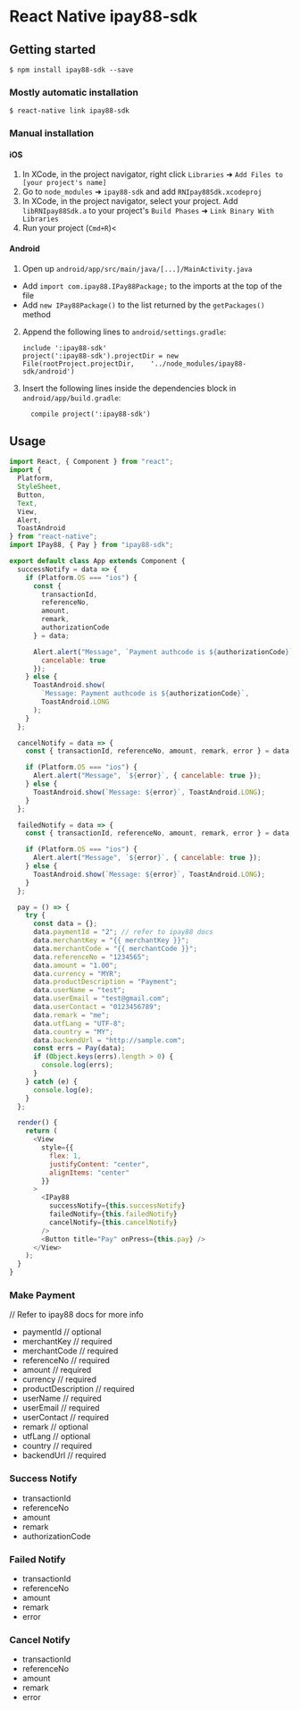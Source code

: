# React Native ipay88-sdk

## Getting started

`$ npm install ipay88-sdk --save`

### Mostly automatic installation

`$ react-native link ipay88-sdk`

### Manual installation

#### iOS

1.  In XCode, in the project navigator, right click `Libraries` ➜ `Add Files to [your project's name]`
2.  Go to `node_modules` ➜ `ipay88-sdk` and add `RNIpay88Sdk.xcodeproj`
3.  In XCode, in the project navigator, select your project. Add `libRNIpay88Sdk.a` to your project's `Build Phases` ➜ `Link Binary With Libraries`
4.  Run your project (`Cmd+R`)<

#### Android

1.  Open up `android/app/src/main/java/[...]/MainActivity.java`

* Add `import com.ipay88.IPay88Package;` to the imports at the top of the file
* Add `new IPay88Package()` to the list returned by the `getPackages()` method

2.  Append the following lines to `android/settings.gradle`:
    ```
    include ':ipay88-sdk'
    project(':ipay88-sdk').projectDir = new File(rootProject.projectDir, 	'../node_modules/ipay88-sdk/android')
    ```
3.  Insert the following lines inside the dependencies block in `android/app/build.gradle`:
    ```
      compile project(':ipay88-sdk')
    ```

## Usage

```javascript
import React, { Component } from "react";
import {
  Platform,
  StyleSheet,
  Button,
  Text,
  View,
  Alert,
  ToastAndroid
} from "react-native";
import IPay88, { Pay } from "ipay88-sdk";

export default class App extends Component {
  successNotify = data => {
    if (Platform.OS === "ios") {
      const {
        transactionId,
        referenceNo,
        amount,
        remark,
        authorizationCode
      } = data;

      Alert.alert("Message", `Payment authcode is ${authorizationCode}`, {
        cancelable: true
      });
    } else {
      ToastAndroid.show(
        `Message: Payment authcode is ${authorizationCode}`,
        ToastAndroid.LONG
      );
    }
  };

  cancelNotify = data => {
    const { transactionId, referenceNo, amount, remark, error } = data;

    if (Platform.OS === "ios") {
      Alert.alert("Message", `${error}`, { cancelable: true });
    } else {
      ToastAndroid.show(`Message: ${error}`, ToastAndroid.LONG);
    }
  };

  failedNotify = data => {
    const { transactionId, referenceNo, amount, remark, error } = data;

    if (Platform.OS === "ios") {
      Alert.alert("Message", `${error}`, { cancelable: true });
    } else {
      ToastAndroid.show(`Message: ${error}`, ToastAndroid.LONG);
    }
  };

  pay = () => {
    try {
      const data = {};
      data.paymentId = "2"; // refer to ipay88 docs
      data.merchantKey = "{{ merchantKey }}";
      data.merchantCode = "{{ merchantCode }}";
      data.referenceNo = "1234565";
      data.amount = "1.00";
      data.currency = "MYR";
      data.productDescription = "Payment";
      data.userName = "test";
      data.userEmail = "test@gmail.com";
      data.userContact = "0123456789";
      data.remark = "me";
      data.utfLang = "UTF-8";
      data.country = "MY";
      data.backendUrl = "http://sample.com";
      const errs = Pay(data);
      if (Object.keys(errs).length > 0) {
        console.log(errs);
      }
    } catch (e) {
      console.log(e);
    }
  };

  render() {
    return (
      <View
        style={{
          flex: 1,
          justifyContent: "center",
          alignItems: "center"
        }}
      >
        <IPay88
          successNotify={this.successNotify}
          failedNotify={this.failedNotify}
          cancelNotify={this.cancelNotify}
        />
        <Button title="Pay" onPress={this.pay} />
      </View>
    );
  }
}
```

### Make Payment

// Refer to ipay88 docs for more info

* paymentId // optional
* merchantKey // required
* merchantCode // required
* referenceNo // required
* amount // required
* currency // required
* productDescription // required
* userName // required
* userEmail // required
* userContact // required
* remark // optional
* utfLang // optional
* country // required
* backendUrl // required

### Success Notify

* transactionId
* referenceNo
* amount
* remark
* authorizationCode

### Failed Notify

* transactionId
* referenceNo
* amount
* remark
* error

### Cancel Notify

* transactionId
* referenceNo
* amount
* remark
* error
